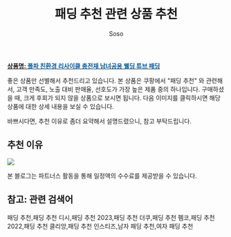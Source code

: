 ﻿---
layout: post
title:  "패딩 추천 관련 상품 추천"
author: Soso
categories: [ 디저털/가전 ]
tags: [패딩 추천,패딩 추천 디시,패딩 추천 2023,패딩 추천 더쿠,패딩 추천 펨코,패딩 추천 2022,패딩 추천 클리앙,패딩 추천 인스티즈,남자 패딩 추천,여자 패딩 추천]
image: https://ads-partners.coupang.com/image1/w1sstjZP7eI62VXPw1XSFlyhaie3v9u0Agyy1cILfhXn0XIld3LwclRueWbs6OX1cibDoMWJ-Af8XMzLOdC_b_R98_jWOAEmaqNK95qnK2IpeErPnOv1rK9_8-wgIMfKQL5nB0UwE1L4ZKOf_YHUBBYocLdX0VysqMEtzn0qEMGBQ6hOrd6QWU_FaiNtEfLqsKp4ygwYLDexPzQ-8PG0qWJ83qjdYESXvEngAbMlZHEYIh3hyvpNvz3jMTFikiFxBZ4iggSqZm-clphu5sD8spOwe9x9v1yJW3uLc2zlSryD60SrhSI= 
description: "쿠팡에서 패딩 추천 관련 상품으로 가장 고객 선호도가 높은 제품 중 하나입니다."
---

<a href="https://link.coupang.com/re/AFFSDP?lptag=AF5673682&pageKey=7655327562&itemId=20379940613&vendorItemId=87431994218&traceid=V0-153-387dc7399f9813f2&clickBeacon=n2OE6QqlD07UnpOXLLKQo%2FkNzRlMgZAO5HbLsWXA%2BeYsdcwsgiP5Rl1uDcDDaeM4MWMMCswNKNoAyTRrKc%2FRDg4%2BTXp2aBskq8DU%2FTtDLCd9sy9Oj18sbb6Vh1yBQVGMK%2BCEFbfucnQIBB3xD6WcQk2jX0rmmGbTc1En7UJ1%2FPA5nOSBYkfULQ2%2BjlEIZCTri7EARjZA5DfHOD%2BQsPSsbg6vNAXUKU3blbpIhPIHpZV6aJ8iuRjlG1cR5WUQOpLSwDfiRgRw0p9QnfcTitQdmu7RjdZ%2F%2FTsmXe55GkqUcaapYM%2BuK5LFLJWFrBhzNDe3vATJn02za7xDls6E1cl9LD75JdgvuRK%2F5gPZ8HuKL8mD7KC%2Fwgc5dM3zC6E5TnbvsoeC5u8PFWXFw3jrvhjkAxrcrG1nHv5kCzSfxfkjEjVerl53yDnsIXgZquUUWDl2jW95CgXUyOP1lh2ARnVyLPr4%2B8wuKAfe3qtXpJJ7o3uI43UrhJL%2F3N6GobOcfOorPW%2F1zwtfL4BKAGE8VjMzFM87ekDdhWQp%2F2Zg243yDyolS%2FWFRG7F%2BmU4XNjPCjOeTRZhFtverYOEr5yWOXbIflG2uVVqs82GAjwhF4OgOCYKL%2BktvDe%2B8%2BulX8np%2FHyo%2FRjzPoTZDA3dHNSdpt819ghmmv%2Fv1eTwZXMI%2B3vfrKNq%2BrGKWqaNN20KlucKwR1skXNbj77c%2F%2BCqcOlO%2Bgvdez3RRKyDvuwXzWFxs67AEjN5LkPjXe9JDTyX7Y7Pe3wo3RAJR68klMkvsoEzI0yfDtjWpx%2FNhf%2FIE%2BvL%2FtSc4GYklfg8CKYZ%2Bsr065pe7fIy95rXuiJ8GMPqA58grsPC4GybkSew2orPK4ESMblGADsN9VYv8cwKYQuXvI%2FOhqb9&requestid=20231116174038840114212657&token=31850C%7CMIXED"><b>상품명: <font color='#01579B'>플파 친환경 리사이클 충전재 남녀공용 웰딩 튜브 패딩</font></b></a>

좋은 상품만 선별해서 추천드리고 있습니다.
본 상품은 쿠팡에서 "패딩 추천" 와 관련해서, 고객 만족도, 노출 대비 판매율, 선호도가 가장 높은 제품 중의 하나입니다.
구매하셨을 때, 크게 후회가 되지 않을 상품으로 보시면 됩니다. 
다음 이미지를 클릭하시면 해당 상품에 대한 상세 내용을 보실 수 있습니다.

바쁘시다면, 추천 이유로 좀더 요약해서 설명드렸으니, 참고 부탁드립니다.

## 추천 이유 

<a href="https://link.coupang.com/re/AFFSDP?lptag=AF5673682&pageKey=7655327562&itemId=20379940613&vendorItemId=87431994218&traceid=V0-153-387dc7399f9813f2&clickBeacon=n2OE6QqlD07UnpOXLLKQo%2FkNzRlMgZAO5HbLsWXA%2BeYsdcwsgiP5Rl1uDcDDaeM4MWMMCswNKNoAyTRrKc%2FRDg4%2BTXp2aBskq8DU%2FTtDLCd9sy9Oj18sbb6Vh1yBQVGMK%2BCEFbfucnQIBB3xD6WcQk2jX0rmmGbTc1En7UJ1%2FPA5nOSBYkfULQ2%2BjlEIZCTri7EARjZA5DfHOD%2BQsPSsbg6vNAXUKU3blbpIhPIHpZV6aJ8iuRjlG1cR5WUQOpLSwDfiRgRw0p9QnfcTitQdmu7RjdZ%2F%2FTsmXe55GkqUcaapYM%2BuK5LFLJWFrBhzNDe3vATJn02za7xDls6E1cl9LD75JdgvuRK%2F5gPZ8HuKL8mD7KC%2Fwgc5dM3zC6E5TnbvsoeC5u8PFWXFw3jrvhjkAxrcrG1nHv5kCzSfxfkjEjVerl53yDnsIXgZquUUWDl2jW95CgXUyOP1lh2ARnVyLPr4%2B8wuKAfe3qtXpJJ7o3uI43UrhJL%2F3N6GobOcfOorPW%2F1zwtfL4BKAGE8VjMzFM87ekDdhWQp%2F2Zg243yDyolS%2FWFRG7F%2BmU4XNjPCjOeTRZhFtverYOEr5yWOXbIflG2uVVqs82GAjwhF4OgOCYKL%2BktvDe%2B8%2BulX8np%2FHyo%2FRjzPoTZDA3dHNSdpt819ghmmv%2Fv1eTwZXMI%2B3vfrKNq%2BrGKWqaNN20KlucKwR1skXNbj77c%2F%2BCqcOlO%2Bgvdez3RRKyDvuwXzWFxs67AEjN5LkPjXe9JDTyX7Y7Pe3wo3RAJR68klMkvsoEzI0yfDtjWpx%2FNhf%2FIE%2BvL%2FtSc4GYklfg8CKYZ%2Bsr065pe7fIy95rXuiJ8GMPqA58grsPC4GybkSew2orPK4ESMblGADsN9VYv8cwKYQuXvI%2FOhqb9&requestid=20231116174038840114212657&token=31850C%7CMIXED"><img src="https://thumbnail9.coupangcdn.com/thumbnails/remote/q89/image/vendor_inventory/04df/4bd958bdacea98fa012a2fafdcc3fe1e601ecc1c627cc235fc3450a8f800.jpg"></a> 

본 블로그는 파트너스 활동을 통해 일정액의 수수료를 제공받을 수 있습니다.

## 참고: 관련 검색어    
패딩 추천,패딩 추천 디시,패딩 추천 2023,패딩 추천 더쿠,패딩 추천 펨코,패딩 추천 2022,패딩 추천 클리앙,패딩 추천 인스티즈,남자 패딩 추천,여자 패딩 추천
